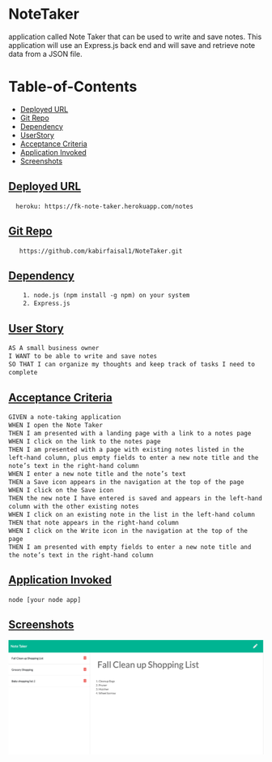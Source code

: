 # NoteTaker
application called Note Taker that can be used to write and save notes. This application will use an Express.js back end and will save and retrieve note data from a JSON file.
# Table-of-Contents
  * [Deployed URL](#deployed-url)
  * [Git Repo](#git-repo)
  * [Dependency](#dependency)
  * [UserStory](#userstory)
  * [Acceptance Criteria](#acceptance-criteria)
  * [Application Invoked](#application-invoked)
  * [Screenshots](#screenshots)


 
## [Deployed URL](#table-of-contents)
```
  heroku: https://fk-note-taker.herokuapp.com/notes

```
## [Git Repo](#table-of-contents)
```
   https://github.com/kabirfaisal1/NoteTaker.git
```

## [Dependency](#table-of-contents)
```
    1. node.js (npm install -g npm) on your system
    2. Express.js
```
## [User Story](#table-of-contents)
```
AS A small business owner
I WANT to be able to write and save notes
SO THAT I can organize my thoughts and keep track of tasks I need to complete
```

## [Acceptance Criteria](#table-of-contents)
```
GIVEN a note-taking application
WHEN I open the Note Taker
THEN I am presented with a landing page with a link to a notes page
WHEN I click on the link to the notes page
THEN I am presented with a page with existing notes listed in the left-hand column, plus empty fields to enter a new note title and the note’s text in the right-hand column
WHEN I enter a new note title and the note’s text
THEN a Save icon appears in the navigation at the top of the page
WHEN I click on the Save icon
THEN the new note I have entered is saved and appears in the left-hand column with the other existing notes
WHEN I click on an existing note in the list in the left-hand column
THEN that note appears in the right-hand column
WHEN I click on the Write icon in the navigation at the top of the page
THEN I am presented with empty fields to enter a new note title and the note’s text in the right-hand column
```

## [Application Invoked](#table-of-contents)
```
node [your node app]
```

## [Screenshots](#table-of-contents)
![Image at node questions](./images/appPhoto.png)

